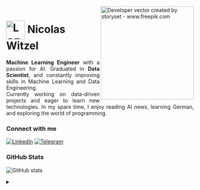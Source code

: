 <img align="right" alt="Developer vector created by storyset - www.freepik.com" height="250" src="https://cdn-icons-gif.flaticon.com/10971/10971749.gif">

<h1>
    <a href="https://github.com/nicolasaws1">
     <img align="center" alt="Logo Nicolas Witzel" width="50px" src="https://cdn-icons-png.flaticon.com/512/424/424483.png"></a>
    <span>Nicolas Witzel</span>
</h1>

<p align="justify"><b>Machine Learning Engineer</b> with a passion for AI. Graduated in <b>Data Scientist</b>, and constantly improving skills in Machine Learning and Data Engineering. 
<br>
 Currently working on data-driven projects and eager to learn new technologies. In my spare time, I enjoy reading AI news, learning German, and exploring the world of programming.</p>
<!--
[![Preview](https://img.shields.io/badge/Portfolio-000?style=for-the-badge&logo=github&logoColor=FF00F6)](https://nicolasaws1.github.io/)
[![GitHub Page](https://img.shields.io/badge/nicolasaws1.github.io-67136f?style=for-the-badge)](https://nicolasaws1.github.io/)
-->

### Connect with me

[![LinkedIn](https://img.shields.io/badge/-LinkedIn-00BFAE?style=for-the-badge&logo=linkedin&logoColor=white)](https://www.linkedin.com/in/nicolasaws/)
[![Telegram](https://img.shields.io/badge/-Telegram-00BFAE?style=for-the-badge&logo=telegram&logoColor=white)](https://t.me/nicolasaws)

### GitHub Stats

![GitHub stats](https://github-readme-stats-git-masterrstaa-rickstaa.vercel.app/api?username=nicolasaws1&hide_title=true&show_icons=true&include_all_commits=false&count_private=true&line_height=25&hide=issues&bg_color=E0F7F5&title_color=009688&text_color=000000&border_radius=3&border_color=00BFAE&icon_color=009688&theme=default)
<!--[![Most Used Languages](https://github-readme-stats-git-masterrstaa-rickstaa.vercel.app/api/top-langs/?username=nicolasaws1&line_height=10&card_width=290&layout=compact&hide_title=false&count_private=true&langs_count=5&show_icons=true&title_color=009688&hide=html,css,scss&bg_color=E0F7F5&text_color=000000&border_radius=3&border_color=00BFAE&count_private=true)](https://github.com/nicolasaws1/github-readme-stats)-->

<details align="left">
  <summary></summary> 
 
  - Badges by <a href="https://shields.io/">shields.io</a><br>
  - GitHub Stats by <a href="https://github.com/anuraghazra/github-readme-stats">anuraghazra</a>
  - Developer vector created by <a href="https://www.freepik.com/vectors/developer">storyset - www.freepik.com</a> (edited by author)
 

</details>
